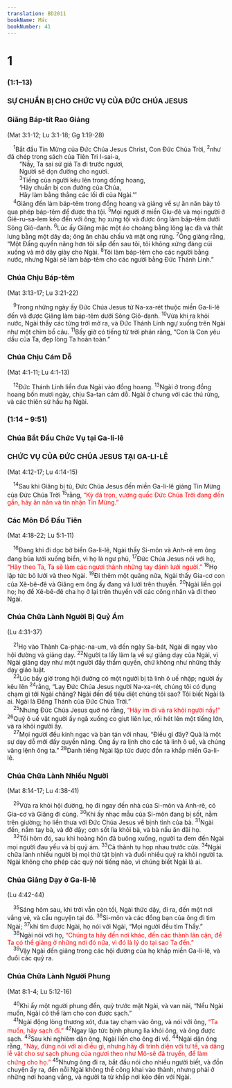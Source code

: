 ```yaml
---
translation: BD2011
bookName: Mác 
bookNumber: 41
---
```


<div class="title"><h1>1</h1><h3>(1:1–13)</h3><h3>SỰ CHUẨN BỊ CHO CHỨC VỤ CỦA ÐỨC CHÚA JESUS</h3><h3>Giăng Báp-tít Rao Giảng</h3><p>(Mat 3:1-12; Lu 3:1-18; Gg 1:19-28)</p></div>
<span class="verse mac_1_1"> <sup>1</sup>Bắt đầu Tin Mừng của Ðức Chúa Jesus Christ, Con Ðức Chúa Trời, </span>
<span class="verse mac_1_2"><sup>2</sup>như đã chép trong sách của Tiên Tri I-sai-a,<br/>  “Nầy, Ta sai sứ giả Ta đi trước ngươi,<br/>  Người sẽ dọn đường cho ngươi. <br/></span>
<span class="verse mac_1_3">  <sup>3</sup>Tiếng của người kêu lên trong đồng hoang,<br/>  ‘Hãy chuẩn bị con đường của Chúa,<br/>  Hãy làm bằng thẳng các lối đi của Ngài.’” <br/></span>
<span class="verse mac_1_4"> <sup>4</sup>Giăng đến làm báp-têm trong đồng hoang và giảng về sự ăn năn bày tỏ qua phép báp-têm để được tha tội. </span>
<span class="verse mac_1_5"><sup>5</sup>Mọi người ở miền Giu-đê và mọi người ở Giê-ru-sa-lem kéo đến với ông; họ xưng tội và được ông làm báp-têm dưới Sông Giô-đanh. </span>
<span class="verse mac_1_6"><sup>6</sup>Lúc ấy Giăng mặc một áo choàng bằng lông lạc đà và thắt lưng bằng một dây da; ông ăn châu chấu và mật ong rừng. </span>
<span class="verse mac_1_7"><sup>7</sup>Ông giảng rằng, “Một Ðấng quyền năng hơn tôi sắp đến sau tôi, tôi không xứng đáng cúi xuống và mở dây giày cho Ngài. </span>
<span class="verse mac_1_8"><sup>8</sup>Tôi làm báp-têm cho các người bằng nước, nhưng Ngài sẽ làm báp-têm cho các người bằng Ðức Thánh Linh.”<br/></span>
<div class="title"><h3>Chúa Chịu Báp-têm</h3><p>(Mat 3:13-17; Lu 3:21-22)</p></div>
<span class="verse mac_1_9"> <sup>9</sup>Trong những ngày ấy Ðức Chúa Jesus từ Na-xa-rét thuộc miền Ga-li-lê đến và được Giăng làm báp-têm dưới Sông Giô-đanh. </span>
<span class="verse mac_1_10"><sup>10</sup>Vừa khi ra khỏi nước, Ngài thấy các từng trời mở ra, và Ðức Thánh Linh ngự xuống trên Ngài như một chim bồ câu. </span>
<span class="verse mac_1_11"><sup>11</sup>Bấy giờ có tiếng từ trời phán rằng, “Con là Con yêu dấu của Ta, đẹp lòng Ta hoàn toàn.”<br/></span>
<div class="title"><h3>Chúa Chịu Cám Dỗ</h3><p>(Mat 4:1-11; Lu 4:1-13)</p></div>
<span class="verse mac_1_12"> <sup>12</sup>Ðức Thánh Linh liền đưa Ngài vào đồng hoang. </span>
<span class="verse mac_1_13"><sup>13</sup>Ngài ở trong đồng hoang bốn mươi ngày, chịu Sa-tan cám dỗ. Ngài ở chung với các thú rừng, và các thiên sứ hầu hạ Ngài. <br/></span>
<div class="title"><h3>(1:14 – 9:51)</h3><h3>Chúa Bắt Ðầu Chức Vụ tại Ga-li-lê</h3><h3>CHỨC VỤ CỦA ÐỨC CHÚA JESUS TẠI GA-LI-LÊ</h3><p>(Mat 4:12-17; Lu 4:14-15)</p></div>
<span class="verse mac_1_14"> <sup>14</sup>Sau khi Giăng bị tù, Ðức Chúa Jesus đến miền Ga-li-lê giảng Tin Mừng của Ðức Chúa Trời </span>
<span class="verse mac_1_15"><sup>15</sup>rằng, <font color="red">“Kỳ đã trọn, vương quốc Ðức Chúa Trời đang đến gần, hãy ăn năn và tin nhận Tin Mừng.”</font><br/></span>
<div class="title"><h3>Các Môn Ðồ Ðầu Tiên</h3><p>(Mat 4:18-22; Lu 5:1-11)</p></div>
<span class="verse mac_1_16"> <sup>16</sup>Ðang khi đi dọc bờ biển Ga-li-lê, Ngài thấy Si-môn và Anh-rê em ông đang bủa lưới xuống biển, vì họ là ngư phủ, </span>
<span class="verse mac_1_17"><sup>17</sup>Ðức Chúa Jesus nói với họ, <font color="red">“Hãy theo Ta, Ta sẽ làm các ngươi thành những tay đánh lưới người.” </font></span>
<span class="verse mac_1_18"><sup>18</sup>Họ lập tức bỏ lưới và theo Ngài. </span>
<span class="verse mac_1_19"><sup>19</sup>Ði thêm một quãng nữa, Ngài thấy Gia-cơ con của Xê-bê-đê và Giăng em ông ấy đang vá lưới trên thuyền. </span>
<span class="verse mac_1_20"><sup>20</sup>Ngài liền gọi họ; họ để Xê-bê-đê cha họ ở lại trên thuyền với các công nhân và đi theo Ngài.<br/></span>
<div class="title"><h3>Chúa Chữa Lành Người Bị Quỷ Ám</h3><p>(Lu 4:31-37)</p></div>
<span class="verse mac_1_21"> <sup>21</sup>Họ vào Thành Ca-phác-na-um, và đến ngày Sa-bát, Ngài đi ngay vào hội đường và giảng dạy. </span>
<span class="verse mac_1_22"><sup>22</sup>Người ta lấy làm lạ về sự giảng dạy của Ngài, vì Ngài giảng dạy như một người đầy thẩm quyền, chứ không như những thầy dạy giáo luật. <br/></span>
<span class="verse mac_1_23"> <sup>23</sup>Lúc bấy giờ trong hội đường có một người bị tà linh ô uế nhập; người ấy kêu lên </span>
<span class="verse mac_1_24"><sup>24</sup>rằng, “Lạy Ðức Chúa Jesus người Na-xa-rét, chúng tôi có đụng chạm gì tới Ngài chăng? Ngài đến để tiêu diệt chúng tôi sao? Tôi biết Ngài là ai. Ngài là Ðấng Thánh của Ðức Chúa Trời.”<br/></span>
<span class="verse mac_1_25"> <sup>25</sup>Nhưng Ðức Chúa Jesus quở nó rằng, <font color="red">“Hãy im đi và ra khỏi người nầy!” </font></span>
<span class="verse mac_1_26"><sup>26</sup>Quỷ ô uế vật người ấy ngã xuống co giựt liên lục, rồi hét lên một tiếng lớn, và ra khỏi người ấy. <br/></span>
<span class="verse mac_1_27"> <sup>27</sup>Mọi người đều kinh ngạc và bàn tán với nhau, “Ðiều gì đây? Quả là một sự dạy dỗ mới đầy quyền năng. Ông ấy ra lịnh cho các tà linh ô uế, và chúng vâng lệnh ông ta.” </span>
<span class="verse mac_1_28"><sup>28</sup>Danh tiếng Ngài lập tức được đồn ra khắp miền Ga-li-lê.<br/></span>
<div class="title"><h3>Chúa Chữa Lành Nhiều Người</h3><p>(Mat 8:14-17; Lu 4:38-41)</p></div>
<span class="verse mac_1_29"> <sup>29</sup>Vừa ra khỏi hội đường, họ đi ngay đến nhà của Si-môn và Anh-rê, có Gia-cơ và Giăng đi cùng. </span>
<span class="verse mac_1_30"><sup>30</sup>Khi ấy nhạc mẫu của Si-môn đang bị sốt, nằm trên giường; họ liền thưa với Ðức Chúa Jesus về bịnh tình của bà. </span>
<span class="verse mac_1_31"><sup>31</sup>Ngài đến, nắm tay bà, và đỡ dậy; cơn sốt lìa khỏi bà, và bà nấu ăn đãi họ. <br/></span>
<span class="verse mac_1_32"> <sup>32</sup>Tối hôm đó, sau khi hoàng hôn đã buông xuống, người ta đem đến Ngài mọi người đau yếu và bị quỷ ám. </span>
<span class="verse mac_1_33"><sup>33</sup>Cả thành tụ họp nhau trước cửa. </span>
<span class="verse mac_1_34"><sup>34</sup>Ngài chữa lành nhiều người bị mọi thứ tật bịnh và đuổi nhiều quỷ ra khỏi người ta. Ngài không cho phép các quỷ nói tiếng nào, vì chúng biết Ngài là ai.<br/></span>
<div class="title"><h3>Chúa Giảng Dạy ở Ga-li-lê</h3><p>(Lu 4:42-44)</p></div>
<span class="verse mac_1_35"> <sup>35</sup>Sáng hôm sau, khi trời vẫn còn tối, Ngài thức dậy, đi ra, đến một nơi vắng vẻ, và cầu nguyện tại đó. </span>
<span class="verse mac_1_36"><sup>36</sup>Si-môn và các đồng bạn của ông đi tìm Ngài; </span>
<span class="verse mac_1_37"><sup>37</sup>khi tìm được Ngài, họ nói với Ngài, “Mọi người đều tìm Thầy.”<br/></span>
<span class="verse mac_1_38"> <sup>38</sup>Ngài nói với họ, <font color="red">“Chúng ta hãy đến nơi khác, đến các thành lân cận, để Ta có thể giảng ở những nơi đó nữa, vì đó là lý do tại sao Ta đến.”</font><br/></span>
<span class="verse mac_1_39"> <sup>39</sup>Vậy Ngài đến giảng trong các hội đường của họ khắp miền Ga-li-lê, và đuổi các quỷ ra.<br/></span>
<div class="title"><h3>Chúa Chữa Lành Người Phung</h3><p>(Mat 8:1-4; Lu 5:12-16)</p></div>
<span class="verse mac_1_40"> <sup>40</sup>Khi ấy một người phung đến, quỳ trước mặt Ngài, và van nài, “Nếu Ngài muốn, Ngài có thể làm cho con được sạch.”<br/></span>
<span class="verse mac_1_41"> <sup>41</sup>Ngài động lòng thương xót, đưa tay chạm vào ông, và nói với ông, <font color="red">“Ta muốn, hãy sạch đi.” </font></span>
<span class="verse mac_1_42"><sup>42</sup>Ngay lập tức bịnh phung lìa khỏi ông, và ông được sạch. </span>
<span class="verse mac_1_43"><sup>43</sup>Sau khi nghiêm dặn ông, Ngài liền cho ông đi về. </span>
<span class="verse mac_1_44"><sup>44</sup>Ngài dặn ông rằng<font color="red">, “Này, đừng nói với ai điều gì, nhưng hãy đi trình diện với tư tế, và dâng lễ vật cho sự sạch phung của ngươi theo như Mô-sê đã truyền, để làm chứng cho họ.” </font></span>
<span class="verse mac_1_45"><sup>45</sup>Nhưng ông đi ra, bắt đầu nói cho nhiều người biết, và đồn chuyện ấy ra, đến nỗi Ngài không thể công khai vào thành, nhưng phải ở những nơi hoang vắng, và người ta từ khắp nơi kéo đến với Ngài.<br/></span>
